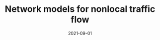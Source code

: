---
title: Network models for nonlocal traffic flow

event: DMV-ÖMG Annual Meeting 2021,

location: virtual

# Talk start and end times.
#   End time can optionally be hidden by prefixing the line with `#`.
date: '2021-09-01'
#date_end: '2030-06-01T15:00:00Z'
all_day: false

authors:
  - admin

tags: []

# Is this a featured talk? (true/false)
featured: true

# Markdown Slides (optional).
#   Associate this talk with Markdown slides.
#   Simply enter your slide deck's filename without extension.
#   E.g. `slides = "example-slides"` references `content/slides/example-slides.md`.
#   Otherwise, set `slides = ""`.
slides: ""

# Projects (optional).
#   Associate this post with one or more of your projects.
#   Simply enter your project's folder or file name without extension.
#   E.g. `projects = ["internal-project"]` references `content/project/deep-learning/index.md`.
#   Otherwise, set `projects = []`.
projects: [] 
---